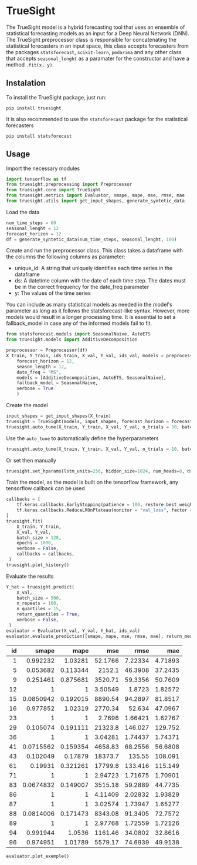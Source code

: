 # TrueSight

The TrueSight model is a hybrid forecasting tool that uses an ensemble of statistical forecasting models as an input for a Deep Neural Network (DNN). The TrueSight preprocessor class is responsible for concatenating the statistical forecasters in an input space, this class accepts forecasters from the packages `statsforecast`, `scikit-learn`, `pmdarima` and any other class that accepts `seasonal_lenght` as a paramater for the constructor and have a method `.fit(x, y)`. 

## Instalation

To install the TrueSight package, just run:

```
pip install truesight
```

It is also recommended to use the `statsforecast` package for the statistical forecasters

```
pip install statsforecast
```

## Usage

Import the necessary modules

``` python
import tensorflow as tf
from truesight.preprocessing import Preprocessor
from truesight.core import TrueSight
from truesight.metrics import Evaluator, smape, mape, mse, rmse, mae
from truesight.utils import get_input_shapes, generate_syntetic_data
```

Load the data

``` python
num_time_steps = 60
seasonal_lenght = 12
forecast_horizon = 12
df = generate_syntetic_data(num_time_steps, seasonal_lenght, 100)
```

Create and run the preprocessor class. This class takes a dataframe with the columns the following columns as parameter:

 - unique_id: A string that uniquely identifies each time series in the dataframe
 - ds: A datetime column with the date of each time step. The dates must be in the correct frequency for the date_freq parameter
 - y: The values of the time series

You can include as many statistical models as needed in the model's parameter as long as it follows the statsforecast-like syntax. However, more models would result in a longer processing time. It is essential to set a fallback_model in case any of the informed models fail to fit.

``` python
from statsforecast.models import SeasonalNaive, AutoETS
from truesight.models import AdditiveDecomposition

preprocessor = Preprocessor(df)
X_train, Y_train, ids_train, X_val, Y_val, ids_val, models = preprocessor.make_dataset(
    forecast_horizon = 12, 
    season_length = 12,
    date_freq = "MS", 
    models = [AdditiveDecomposition, AutoETS, SeasonalNaive], 
    fallback_model = SeasonalNaive,
    verbose = True
    )
```

Create the model

``` python
input_shapes = get_input_shapes(X_train)
truesight = TrueSight(models, input_shapes, forecast_horizon = forecast_horizon)
truesight.auto_tune(X_train, Y_train, X_val, Y_val, n_trials = 50, batch_size = 512, epochs = 5)
```

Use the `auto_tune` to automatically define the hyperparameters

``` python
truesight.auto_tune(X_train, Y_train, X_val, Y_val, n_trials = 10, batch_size = 512, epochs = 5)
```

Or set then manually

``` python
truesight.set_hparams(lstm_units=256, hidden_size=1024, num_heads=8, dropout_rate=0.1)
```

Train the model, as the model is built on the tensorflow framework, any tensorflow callback can be used

``` python
callbacks = [
    tf.keras.callbacks.EarlyStopping(patience = 100, restore_best_weights = True, monitor = "val_loss"),
    tf.keras.callbacks.ReduceLROnPlateau(monitor = "val_loss", factor = 0.5, patience = 25, verbose = 1),
]
truesight.fit(
    X_train, Y_train, 
    X_val, Y_val, 
    batch_size = 128, 
    epochs = 1000, 
    verbose = False, 
    callbacks = callbacks,
 )
truesight.plot_history()
```

Evaluate the results

``` python
Y_hat = truesight.predict(
    X_val, 
    batch_size = 500, 
    n_repeats = 100, 
    n_quantiles = 15, 
    return_quantiles = True, 
    verbose = False,
 )
evaluator = Evaluator(X_val, Y_val, Y_hat, ids_val)
evaluator.evaluate_prediction([smape, mape, mse, rmse, mae], return_mean=False)
```
| id |     smape |     mape |         mse |      rmse |       mae |
|---:|----------:|---------:|------------:|----------:|----------:|
|  1 | 0.992232  | 1.03281  |    52.1766  |   7.22334 |   4.71893 |
|  5 | 0.053682  | 0.113344 |  2152.1     |  46.3908  |  37.2435  |
|  9 | 0.251461  | 0.875681 |  3520.71    |  59.3356  |  50.7609  |
| 12 | 1         | 1        |     3.50549 |   1.8723  |   1.82572 |
| 15 | 0.0850942 | 0.192015 |  8890.54    |  94.2897  |  81.8517  |
| 16 | 0.977852  | 1.02319  |  2770.34    |  52.634   |  47.0967  |
| 23 | 1         | 1        |     2.7696  |   1.66421 |   1.62767 |
| 29 | 0.105074  | 0.191111 | 21323.8     | 146.027   | 129.752   |
| 36 | 1         | 1        |     3.04281 |   1.74437 |   1.74371 |
| 41 | 0.0715562 | 0.159354 |  4658.83    |  68.2556  |  56.6808  |
| 43 | 0.102049  | 0.17879  | 18373.7     | 135.55    | 108.091   |
| 61 | 0.19931   | 0.321261 | 17799.8     | 133.416   | 115.149   |
| 71 | 1         | 1        |     2.94723 |   1.71675 |   1.70901 |
| 83 | 0.0674832 | 0.149007 |  3515.18    |  59.2889  |  44.7735  |
| 86 | 1         | 1        |     4.11409 |   2.02832 |   1.93829 |
| 87 | 1         | 1        |     3.02574 |   1.73947 |   1.65277 |
| 88 | 0.0814006 | 0.171473 |  8343.08    |  91.3405  |  72.7572  |
| 89 | 1         | 1        |     2.97768 |   1.72559 |   1.72126 |
| 94 | 0.991944  | 1.0536   |  1161.46    |  34.0802  |  32.8616  |
| 96 | 0.974951  | 1.01789  |  5579.17    |  74.6939  |  49.9138  |
``` python
evaluator.plot_exemple()
```
